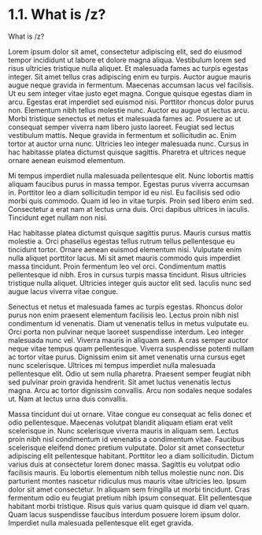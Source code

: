 # 1.1. What is /z?

What is /z?

Lorem ipsum dolor sit amet, consectetur adipiscing elit, sed do eiusmod tempor incididunt ut labore et dolore magna aliqua. Vestibulum lorem sed risus ultricies tristique nulla aliquet. Et malesuada fames ac turpis egestas integer. Sit amet tellus cras adipiscing enim eu turpis. Auctor augue mauris augue neque gravida in fermentum. Maecenas accumsan lacus vel facilisis. Ut eu sem integer vitae justo eget magna. Congue quisque egestas diam in arcu. Egestas erat imperdiet sed euismod nisi. Porttitor rhoncus dolor purus non. Elementum nibh tellus molestie nunc. Auctor eu augue ut lectus arcu. Morbi tristique senectus et netus et malesuada fames ac. Posuere ac ut consequat semper viverra nam libero justo laoreet. Feugiat sed lectus vestibulum mattis. Neque gravida in fermentum et sollicitudin ac. Enim tortor at auctor urna nunc. Ultricies leo integer malesuada nunc. Cursus in hac habitasse platea dictumst quisque sagittis. Pharetra et ultrices neque ornare aenean euismod elementum.

Mi tempus imperdiet nulla malesuada pellentesque elit. Nunc lobortis mattis aliquam faucibus purus in massa tempor. Egestas purus viverra accumsan in. Porttitor leo a diam sollicitudin tempor id eu nisl. Eu facilisis sed odio morbi quis commodo. Quam id leo in vitae turpis. Proin sed libero enim sed. Consectetur a erat nam at lectus urna duis. Orci dapibus ultrices in iaculis. Tincidunt eget nullam non nisi.

Hac habitasse platea dictumst quisque sagittis purus. Mauris cursus mattis molestie a. Orci phasellus egestas tellus rutrum tellus pellentesque eu tincidunt tortor. Ornare aenean euismod elementum nisi. Vulputate enim nulla aliquet porttitor lacus. Mi sit amet mauris commodo quis imperdiet massa tincidunt. Proin fermentum leo vel orci. Condimentum mattis pellentesque id nibh. Eros in cursus turpis massa tincidunt. Risus ultricies tristique nulla aliquet. Ultricies integer quis auctor elit sed. Iaculis nunc sed augue lacus viverra vitae congue.

Senectus et netus et malesuada fames ac turpis egestas. Rhoncus dolor purus non enim praesent elementum facilisis leo. Lectus proin nibh nisl condimentum id venenatis. Diam ut venenatis tellus in metus vulputate eu. Orci porta non pulvinar neque laoreet suspendisse interdum. Leo integer malesuada nunc vel. Viverra mauris in aliquam sem. A cras semper auctor neque vitae tempus quam pellentesque. Viverra suspendisse potenti nullam ac tortor vitae purus. Dignissim enim sit amet venenatis urna cursus eget nunc scelerisque. Ultrices mi tempus imperdiet nulla malesuada pellentesque elit. Odio ut sem nulla pharetra. Praesent semper feugiat nibh sed pulvinar proin gravida hendrerit. Sit amet luctus venenatis lectus magna. Arcu ac tortor dignissim convallis. Arcu non sodales neque sodales ut. Nam at lectus urna duis convallis.

Massa tincidunt dui ut ornare. Vitae congue eu consequat ac felis donec et odio pellentesque. Maecenas volutpat blandit aliquam etiam erat velit scelerisque in. Nunc scelerisque viverra mauris in aliquam sem. Lectus proin nibh nisl condimentum id venenatis a condimentum vitae. Faucibus scelerisque eleifend donec pretium vulputate. Dolor sit amet consectetur adipiscing elit pellentesque habitant. Porttitor leo a diam sollicitudin. Dictum varius duis at consectetur lorem donec massa. Sagittis eu volutpat odio facilisis mauris. Eu lobortis elementum nibh tellus molestie nunc non. Dis parturient montes nascetur ridiculus mus mauris vitae ultricies leo. Ipsum dolor sit amet consectetur. In aliquam sem fringilla ut morbi tincidunt. Cras fermentum odio eu feugiat pretium nibh ipsum consequat. Elit pellentesque habitant morbi tristique. Risus quis varius quam quisque id diam vel quam. Quam lacus suspendisse faucibus interdum posuere lorem ipsum dolor. Imperdiet nulla malesuada pellentesque elit eget gravida.